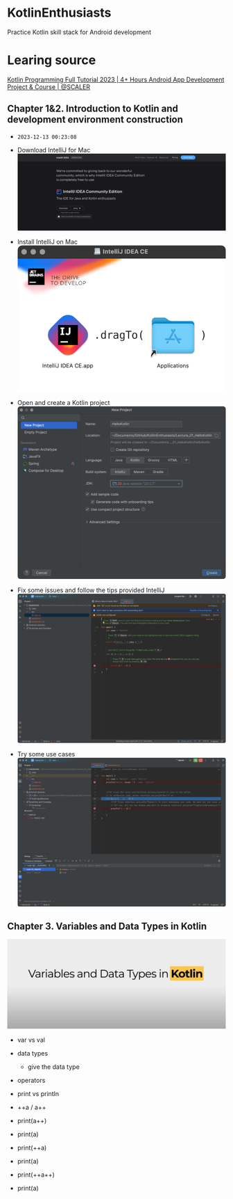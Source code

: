 # KotlinEnthusiasts
Practice Kotlin skill stack for Android development



# Learing source
[Kotlin Programming Full Tutorial 2023 | 4+ Hours Android App Development Project & Course | @SCALER](https://www.youtube.com/watch?v=0MdkXBssRRg)


## Chapter 1&2. Introduction to Kotlin and development environment construction
- `2023-12-13 00:23:08`

- Download IntelliJ for Mac
![IntelliJ IDEA Community Edition](assert/ch01_02_img/image-0.png)

- Install IntelliJ on Mac
![Installation](assert/ch01_02_img/image-1.png)

- Open and create a Kotlin project
![Create](assert/ch01_02_img/image-2.png)

- Fix some issues and follow the tips provided IntelliJ
![Open](assert/ch01_02_img/image-3.png)

- Try some use cases
![Try](assert/ch01_02_img/image-4.png)



## Chapter 3. Variables and Data Types in Kotlin
![Data](assert/ch03_img/image-0.png)


- var vs val
- data types
    - give the data type
- operators

- print vs println

- ++a / a++

- print(a++)
- print(a)


- print(++a)
- print(a)

- print(++a++)
- print(a)